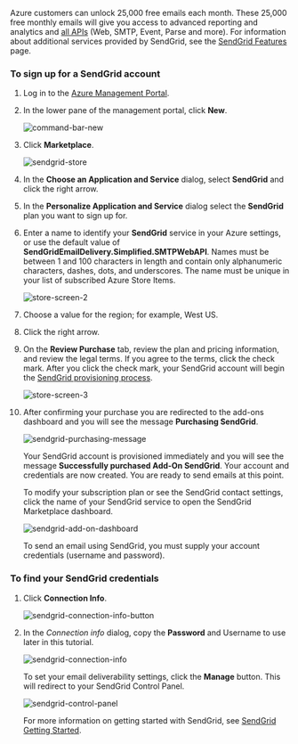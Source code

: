 Azure customers can unlock 25,000 free emails each month. These 25,000 free monthly emails will give you access to advanced reporting and analytics and [all APIs][] (Web, SMTP, Event, Parse and more). For information about additional services provided by SendGrid, see the [SendGrid Features][] page.

### <a name="to-sign-up-for-a-sendgrid-account"></a>To sign up for a SendGrid account

1. Log in to the [Azure Management Portal][].

2. In the lower pane of the management portal, click **New**.

    ![command-bar-new][command-bar-new]

3. Click **Marketplace**.

    ![sendgrid-store][sendgrid-store]

4. In the **Choose an Application and Service** dialog, select **SendGrid** and click the right arrow.

5. In the **Personalize Application and Service** dialog select the **SendGrid** plan you want to sign up for.

6. Enter a name to identify your **SendGrid** service in your Azure settings, or use the default value of **SendGridEmailDelivery.Simplified.SMTPWebAPI**. Names must be between 1 and 100 characters in length and contain only alphanumeric characters, dashes, dots, and underscores. The name must be unique in your list of subscribed Azure Store Items.

    ![store-screen-2][store-screen-2]

7. Choose a value for the region; for example, West US.

8. Click the right arrow.

9. On the **Review Purchase** tab, review the plan and pricing information, and review the legal terms. If you agree to the terms, click the check mark. After you click the check mark, your SendGrid account will begin the [SendGrid provisioning process].

    ![store-screen-3][store-screen-3]

10. After confirming your purchase you are redirected to the add-ons dashboard and you will see the message **Purchasing SendGrid**.

    ![sendgrid-purchasing-message][sendgrid-purchasing-message]

    Your SendGrid account is provisioned immediately and you will see the message **Successfully purchased Add-On SendGrid**. Your account and credentials are now created. You are ready to send emails at this point. 

    To modify your subscription plan or see the SendGrid contact settings, click the name of your SendGrid service to open the SendGrid Marketplace dashboard. 

    ![sendgrid-add-on-dashboard][sendgrid-add-on-dashboard]

    To send an email using SendGrid, you must supply your  account credentials (username and password).

### <a name="to-find-your-sendgrid-credentials"></a>To find your SendGrid credentials ###

1. Click **Connection Info**.

    ![sendgrid-connection-info-button][sendgrid-connection-info-button]

2. In the *Connection info* dialog, copy the **Password** and Username to use later in this tutorial.

    ![sendgrid-connection-info][sendgrid-connection-info]

    To set your email deliverability settings, click the **Manage** button. This will redirect to your SendGrid Control Panel. 

    ![sendgrid-control-panel][sendgrid-control-panel]

    For more information on getting started with SendGrid, see [SendGrid Getting Started][].

<!--images-->

[command-bar-new]: ./media/sendgrid-sign-up/sendgrid_BAR_NEW.PNG
[sendgrid-store]: ./media/sendgrid-sign-up/sendgrid_offerings_store.png
[store-screen-2]: ./media/sendgrid-sign-up/sendgrid_store_scrn2.png
[store-screen-3]: ./media/sendgrid-sign-up/sendgrid_store_scrn3.png
[sendgrid-purchasing-message]: ./media/sendgrid-sign-up/sendgrid_purchasing_message.png
[sendgrid-add-on-dashboard]: ./media/sendgrid-sign-up/sendgrid_add-on_dashboard.png
[sendgrid-connection-info]: ./media/sendgrid-sign-up/sendgrid_connection_info.png
[sendgrid-connection-info-button]: ./media/sendgrid-sign-up/sendgrid_connection_info_button.png
[sendgrid-control-panel]: ./media/sendgrid-sign-up/sendgrid_control_panel.png

<!--Links-->

[SendGrid Features]: http://sendgrid.com/features
[Azure Management Portal]: https://manage.windowsazure.com
[SendGrid Getting Started]: http://sendgrid.com/docs
[SendGrid Provisioning Process]: https://support.sendgrid.com/hc/articles/200181628-Why-is-my-account-being-provisioned-
[all APIs]: https://sendgrid.com/docs/API_Reference/index.html

